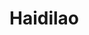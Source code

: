 <!-- generated by markdown-notes-tree -->

# Haidilao

<!-- optional markdown-notes-tree directory description starts here -->

<!-- optional markdown-notes-tree directory description ends here -->


